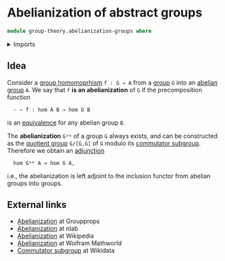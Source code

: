 # Abelianization of abstract groups

```agda
module group-theory.abelianization-groups where
```

<details><summary>Imports</summary>

```agda

```

</details>

## Idea

Consider a [group homomoprhism](group-theory.homomorphisms-groups.md) `f : G → A` from a [group](group-theory.groups.md) `G` into an [abelian group](group-theory.abelian-groups.md) `A`. We say that `f` **is an abelianization** of `G` if the precomposition function

```text
  - ∘ f : hom A B → hom G B
```

is an [equivalence](foundation-core.equivalences.md) for any abelian group `B`.

The **abelianization** `Gᵃᵇ` of a group `G` always exists, and can be constructed as the [quotient group](group-theory.quotient-groups.md) `G/[G,G]` of `G` modulo its [commutator subgroup](group-theory.commutator-subgroups.md). Therefore we obtain an [adjunction](category-theory.adjunctions-large-categories.md)

```text
  hom Gᵃᵇ A ≃ hom G A,
```

i.e., the abelianization is left adjoint to the inclusion functor from abelian groups into groups.

## External links

- [Abelianization](https://groupprops.subwiki.org/wiki/Abelianization) at Groupprops
- [Abelianization](https://ncatlab.org/nlab/show/abelianization) at nlab
- [Abelianization](https://en.wikipedia.org/wiki/Commutator_subgroup#Abelianization) at Wikipedia
- [Abelianization](https://mathworld.wolfram.com/Abelianization.html) at Wolfram Mathworld
- [Commutator subgroup](https://www.wikidata.org/entity/Q522216) at Wikidata

<content id="https://www.wikidata.org/entity/Q522216" />
